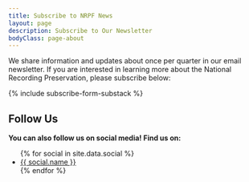 ```yaml
---
title: Subscribe to NRPF News
layout: page
description: Subscribe to Our Newsletter
bodyClass: page-about
---
```


We share information and updates about once per quarter in our email newsletter. If you are interested in learning more about the National Recording Preservation, please subscribe below:

{% include subscribe-form-substack %}

## Follow Us

**You can also follow us on social media! Find us on:**

<ul>
{% for social in site.data.social %}
 <li><a href="{{ social.link }}" title="Follow us on {{ social.name }}">{{ social.name }}</a></li>
{% endfor %}
</ul>
